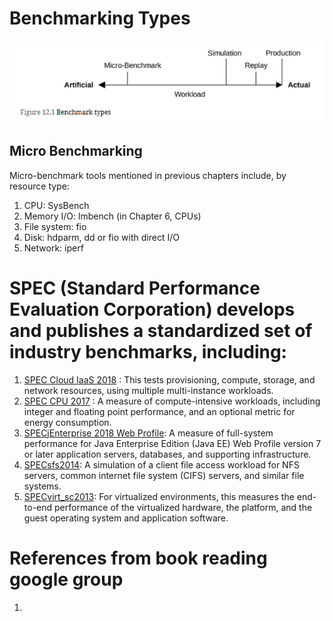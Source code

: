 # Benchmarking Types
![Benchmarking Types](./images/Ch12/Ch12-Benchmarking-Types.png)

## Micro Benchmarking
Micro-benchmark tools mentioned in previous chapters include, by resource type:
1. CPU: SysBench
2. Memory I/O: lmbench (in Chapter 6, CPUs)
3. File system: fio
4. Disk: hdparm, dd or fio with direct I/O
5. Network: iperf

# SPEC (Standard Performance Evaluation Corporation) develops and publishes a standardized set of industry benchmarks, including:
1. [SPEC Cloud IaaS 2018](https://www.spec.org/cloud_iaas2018/results/) : This tests provisioning, compute, storage, and network resources, using multiple multi-instance workloads.
2. [SPEC CPU 2017](https://www.spec.org/cpu2017/) : A measure of compute-intensive workloads, including integer and floating point performance, and an optional metric for energy consumption.
3. [SPECjEnterprise 2018 Web Profile](https://www.spec.org/jEnterprise2018web/docs/UsersGuide.html): A measure of full-system performance for Java Enterprise Edition (Java EE) Web Profile version 7 or later application servers, databases, and supporting infrastructure.
4. [SPECsfs2014](https://www.spec.org/sfs2014/): A simulation of a client file access workload for NFS servers, common internet file system (CIFS) servers, and similar file systems.
5. [SPECvirt_sc2013](https://www.spec.org/virt_sc2013/): For virtualized environments, this measures the end-to-end performance of the virtualized hardware, the platform, and the guest operating system and application software.

# References from book reading google group
1. []()

